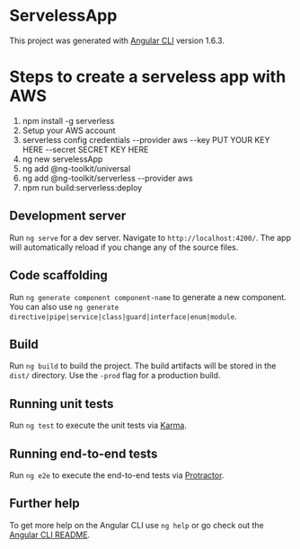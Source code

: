 # ServelessApp

This project was generated with [Angular CLI](https://github.com/angular/angular-cli) version 1.6.3.

# Steps to create a serveless app with AWS

1. npm install -g serverless
2. Setup your AWS account
3. serverless config credentials --provider aws --key PUT YOUR KEY HERE --secret SECRET KEY HERE
4. ng new servelessApp
5. ng add @ng-toolkit/universal
6. ng add @ng-toolkit/serverless --provider aws
7. npm run build:serverless:deploy

## Development server

Run `ng serve` for a dev server. Navigate to `http://localhost:4200/`. The app will automatically reload if you change any of the source files.

## Code scaffolding

Run `ng generate component component-name` to generate a new component. You can also use `ng generate directive|pipe|service|class|guard|interface|enum|module`.

## Build

Run `ng build` to build the project. The build artifacts will be stored in the `dist/` directory. Use the `-prod` flag for a production build.

## Running unit tests

Run `ng test` to execute the unit tests via [Karma](https://karma-runner.github.io).

## Running end-to-end tests

Run `ng e2e` to execute the end-to-end tests via [Protractor](http://www.protractortest.org/).

## Further help

To get more help on the Angular CLI use `ng help` or go check out the [Angular CLI README](https://github.com/angular/angular-cli/blob/master/README.md).
